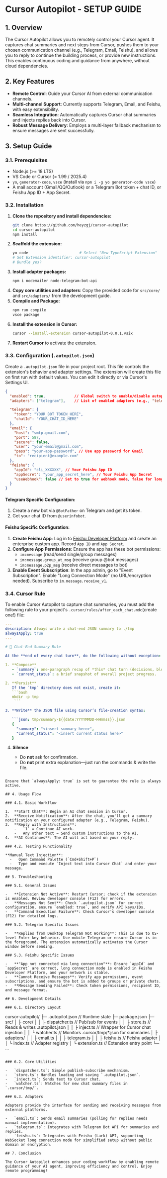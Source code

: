 
# Cursor Autopilot - SETUP GUIDE

## 1. Overview

The Cursor Autopilot allows you to remotely control your Cursor agent. It captures chat summaries and next steps from Cursor, pushes them to your chosen communication channel (e.g., Telegram, Email, Feishu), and allows you to reply to continue the building process, or provide new instructions. This enables continuous coding and guidance from anywhere, without cloud dependencies.

## 2. Key Features

-   **Remote Control**: Guide your Cursor AI from external communication channels.
-   **Multi-channel Support**: Currently supports Telegram, Email, and Feishu, with easy extensibility.
-   **Seamless Integration**: Automatically captures Cursor chat summaries and injects replies back into Cursor.
-   **Robust Message Delivery**: Employs a multi-layer fallback mechanism to ensure messages are sent successfully.

## 3. Setup Guide

### 3.1. Prerequisites

-   Node.js (>= 18 LTS)
-   VS Code or Cursor (= 1.99 / 2025.4)
-   `yo`, `generator-code`, `vsce` (install via `npm i -g yo generator-code vsce`)
-   A mail account (Gmail/QQ/Outlook) or a Telegram Bot token + chat ID, or Feishu App ID + App Secret.

### 3.2. Installation

1.  **Clone the repository and install dependencies:**
    ```bash
    git clone https://github.com/heyzgj/cursor-autopilot
    cd cursor-autopilot
    npm install
    ```
2.  **Scaffold the extension:**
    ```bash
    yo code                       # Select "New TypeScript Extension"
    # Set Extension identifier: cursor-autopilot
    # Bundle yes?
    ```
3.  **Install adapter packages:**
    ```bash
    npm i nodemailer node-telegram-bot-api
    ```
4.  **Copy core utilities and adapters**: Copy the provided code for `src/core/` and `src/adapters/` from the development guide.
5.  **Compile and Package:**
    ```bash
    npm run compile
    vsce package
    ```
6.  **Install the extension in Cursor:**
    ```bash
    cursor --install-extension cursor-autopilot-0.0.1.vsix
    ```
7.  **Restart Cursor** to activate the extension.

### 3.3. Configuration (`.autopilot.json`)

Create a `.autopilot.json` file in your project root. This file controls the extension's behavior and adapter settings. The extension will create this file on first run with default values. You can edit it directly or via Cursor's Settings UI.

```json
{
  "enabled": true,             // Global switch to enable/disable autopilot
  "adapters": ["telegram"],    // List of enabled adapters (e.g., "telegram", "email", "feishu")

  "telegram": {
    "token": "YOUR_BOT_TOKEN_HERE",
    "chatId": "YOUR_CHAT_ID_HERE"
  },
  "email": {
    "host": "smtp.gmail.com",
    "port": 587,
    "secure": false,
    "user": "your-email@gmail.com",
    "pass": "your-app-password", // Use app password for Gmail
    "to": "recipient@example.com"
  },
  "feishu": {
    "appId": "cli_XXXXXX", // Your Feishu App ID
    "appSecret": "your_app_secret_here", // Your Feishu App Secret
    "useWebhook": false // Set to true for webhook mode, false for long connection mode
  }
}
```

#### Telegram Specific Configuration:

1.  Create a new bot via `@BotFather` on Telegram and get its token.
2.  Get your chat ID from `@userinfobot`.

#### Feishu Specific Configuration:

1.  **Create Feishu App**: Log in to [Feishu Developer Platform](https://open.feishu.cn/) and create an enterprise custom app. Record `App ID` and `App Secret`.
2.  **Configure App Permissions**: Ensure the app has these bot permissions:
    -   `im:message` (read/send single/group messages)
    -   `im:message.group_at_msg` (receive group @bot messages)
    -   `im:message.p2p_msg` (receive direct messages to bot)
3.  **Enable Event Subscription**: In the app admin, go to "Event Subscription". Enable "Long Connection Mode" (no URL/encryption needed). Subscribe to `im.message.receive_v1`.

### 3.4. Cursor Rule

To enable Cursor Autopilot to capture chat summaries, you must add the following rule to your project's `.cursor/rules/after_each_chat.mdc`(create one!) file:

```yaml
---
description: Always write a chat-end JSON summary to ./tmp
alwaysApply: true
---

# 📝 Chat-End Summary Rule

At the **end of every chat turn**, do the following without exception:

1. **Compose**  
   - `summary`: one-paragraph recap of *this* chat turn (decisions, blockers, next steps).  
   - `current_status`: a brief snapshot of overall project progress.

2. **Persist**  
   If the `tmp` directory does not exist, create it:
   ```bash
   mkdir -p tmp
    ```

3. **Write** the JSON file using Cursor’s file-creation syntax:

   ```json: tmp/summary-${{date:YYYYMMDD-HHmmss}}.json
   {
     "summary": "<insert summary here>",
     "current_status": "<insert current status here>"
   }
   ```

4. **Silence**

   * Do **not** ask for confirmation.
   * Do **not** print extra explanation—just run the commands & write the file.
```

Ensure that `alwaysApply: true` is set to guarantee the rule is always active.

## 4. Usage Flow

### 4.1. Basic Workflow

1.  **Start Chat**: Begin an AI chat session in Cursor.
2.  **Receive Notification**: After the chat, you'll get a summary notification on your configured adapter (e.g., Telegram, Feishu).
3.  **Reply with Instructions**:
    -   `1` = Continue AI work.
    -   Any other text = Send custom instructions to the AI.
4.  **AI Continues**: The AI will act based on your reply.

### 4.2. Testing Functionality

**Manual Text Injection**:
  -   Open Command Palette (`Cmd+Shift+P`)
  -   Type and execute `Inject text into Cursor Chat` and enter your message.

## 5. Troubleshooting

### 5.1. General Issues

-   **Extension Not Active**: Restart Cursor; check if the extension is enabled. Review developer console (F12) for errors.
-   **Messages Not Sent**: Check `.autopilot.json` for correct configuration, ensure `enabled: true`, and verify API keys/IDs.
-   **Command Execution Failure**: Check Cursor's developer console (F12) for detailed logs.

### 5.2. Telegram Specific Issues

-   **Replies from Desktop Telegram Not Working**: This is due to OS-level Enter key behavior. Use mobile Telegram or ensure Cursor is in the foreground. The extension automatically activates the Cursor window before sending.

### 5.3. Feishu Specific Issues

-   **"App not connected via long connection"**: Ensure `appId` and `appSecret` are correct, long connection mode is enabled in Feishu Developer Platform, and your network is stable.
-   **Cannot Receive Messages**: Verify app permissions, event subscriptions, and ensure the bot is added to groups or private chats.
-   **Message Sending Failed**: Check token permissions, recipient ID, and message format.

## 6. Development Details

### 6.1. Directory Layout

```
cursor-autopilot/
├─ .autopilot.json   // Runtime state
├─ package.json
├─ src/
│  ├ core/
│  │   ├ dispatcher.ts      // Pub/sub for events
│  │   ├ store.ts          // Reads & writes .autopilot.json
│  │   ├ inject.ts         // Wrapper for Cursor chat injection
│  │   └ watcher.ts        // Monitors .cursor/tmp/*.json for summaries
│  ├ adapters/
│  │   ├ email.ts
│  │   ├ telegram.ts
│  │   ├ feishu.ts         // Feishu adapter
│  │   └ index.ts          // Adapter registry
│  └ extension.ts          // Extension entry point
└─ …
```

### 6.2. Core Utilities

-   `dispatcher.ts`: Simple publish-subscribe mechanism.
-   `store.ts`: Handles loading and saving `.autopilot.json`.
-   `inject.ts`: Sends text to Cursor chat.
-   `watcher.ts`: Watches for new chat summary files in `.cursor/tmp/`.

### 6.3. Adapters

Adapters provide the interface for sending and receiving messages from external platforms.

-   `email.ts`: Sends email summaries (polling for replies needs manual implementation).
-   `telegram.ts`: Integrates with Telegram Bot API for summaries and replies.
-   `feishu.ts`: Integrates with Feishu (Lark) API, supporting WebSocket long connection mode for simplified setup without public domain or encryption.

## 7. Conclusion

The Cursor Autopilot enhances your coding workflow by enabling remote guidance of your AI agent, improving efficiency and control. Enjoy remote programming!

